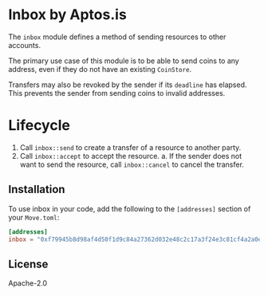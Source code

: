 # Inbox by Aptos.is

The `inbox` module defines a method of sending resources to other accounts.

The primary use case of this module is to be able to send coins to any address,
even if they do not have an existing `CoinStore`.

Transfers may also be revoked by the sender if its `deadline` has elapsed. This
prevents the sender from sending coins to invalid addresses.

# Lifecycle

1. Call `inbox::send` to create a transfer of a resource to another party.
2. Call `inbox::accept` to accept the resource.
  a. If the sender does not want to send the resource, call `inbox::cancel` to cancel the transfer.

## Installation

To use inbox in your code, add the following to the `[addresses]` section of your `Move.toml`:

```toml
[addresses]
inbox = "0xf79945b8d98af4d50f1d9c84a27362d032e48c2c17a3f24e3c81cf4a2a0e06c0"
```



## License

Apache-2.0


